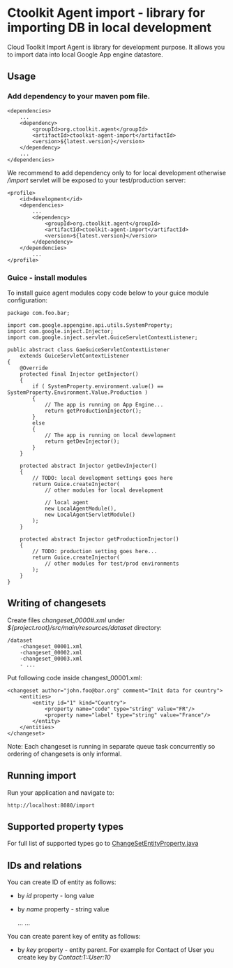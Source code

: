 # Ctoolkit Agent import - library for importing DB in local development
Cloud Toolkit Import Agent is library for development purpose. It allows you to import data into local Google App engine datastore.

## Usage
### Add dependency to your maven pom file. 

    <dependencies>
        ...
        <dependency>
            <groupId>org.ctoolkit.agent</groupId>
            <artifactId>ctoolkit-agent-import</artifactId>
            <version>${latest.version}</version>
        </dependency>
        ...
    </dependencies>
    
We recommend to add dependency only to for local development otherwise _/import_ servlet will be exposed to your test/production server:
 
    <profile>
        <id>development</id>
        <dependencies>
            ...
            <dependency>
                <groupId>org.ctoolkit.agent</groupId>
                <artifactId>ctoolkit-agent-import</artifactId>
                <version>${latest.version}</version>
            </dependency>
        </dependencies>
            ...
    </profile>
     
### Guice - install modules
To install guice agent modules copy code below to your guice module configuration:

    package com.foo.bar;

    import com.google.appengine.api.utils.SystemProperty;
    import com.google.inject.Injector;
    import com.google.inject.servlet.GuiceServletContextListener;

    public abstract class GaeGuiceServletContextListener
        extends GuiceServletContextListener
    {
        @Override
        protected final Injector getInjector()
        {
            if ( SystemProperty.environment.value() == SystemProperty.Environment.Value.Production )
            {
                // The app is running on App Engine...
                return getProductionInjector();
            }
            else
            {
                // The app is running on local development
                return getDevInjector();
            }
        }
    
        protected abstract Injector getDevInjector()
        {
            // TODO: local development settings goes here
            return Guice.createInjector(
                // other modules for local development

                // local agent
                new LocalAgentModule(),
                new LocalAgentServletModule()
            );
        }
    
        protected abstract Injector getProductionInjector()
        {
            // TODO: production setting goes here...
            return Guice.createInjector(
                // other modules for test/prod environments
            );
        }
    }
    
## Writing of changesets
Create files _changeset_0000#.xml_ under _${project.root}/src/main/resources/dataset_ directory:
    
    /dataset
        -changeset_00001.xml
        -changeset_00002.xml
        -changeset_00003.xml
        - ...

Put following code inside changest_00001.xml:

    <changeset author="john.foo@bar.org" comment="Init data for country">
        <entities>
            <entity id="1" kind="Country">
                <property name="code" type="string" value="FR"/>
                <property name="label" type="string" value="France"/>
            </entity>
        </entities>
    </changeset>


Note: Each changeset is running in separate queue task concurrently so ordering of changesets is only informal.

## Running import
Run your application and navigate to:

    http://localhost:8080/import


## Supported property types
For full list of supported types go to [ChangeSetEntityProperty.java](https://github.com/turnonline/ctoolkit-agent-import/blob/master/src/main/java/org/ctoolkit/agent/resource/ChangeSetEntityProperty.java)

## IDs and relations
You can create ID of entity as follows:
- by _id_ property - long value
- by _name_ property - string value


    <!-- ID by long value -->
    <entity id="1" kind="Country">
        ...
    </entity>
    
    <!-- ID by string value -->
    <entity name="EN" kind="Country">
        ...
    </entity>
    
You can create parent key of entity as follows:
- by _key_ property - entity parent. For example for Contact of User you create key by _Contact:1::User:10_

    
    <!-- Relations -->
    <entity id="1" kind="Country">
        <property name="continent" type="key" value="Continent:ASIA"/> 
    </entity>    